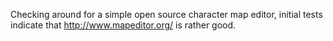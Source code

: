 Checking around for a simple open source character map editor, initial tests indicate that http://www.mapeditor.org/ is rather good.